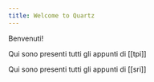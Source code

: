 ```yaml
---
title: Welcome to Quartz
---
```

Benvenuti!

Qui sono presenti tutti gli appunti di [[tpi]]

Qui sono presenti tutti gli appunti di [[sri]]